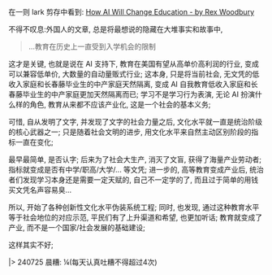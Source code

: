 在一则 lark 剪存中看到: 
[How AI Will Change Education - by Rex Woodbury](https://www.digitalnative.tech/p/how-ai-will-change-education)

不得不叹息:外国人的文章, 总是将最想说的隐藏在大堆事实和故事中,

> ...教育在历史上一直受到入学机会的限制

这才是关键,
也就是说在 AI 支持下, 教育在美国有望从高单价高利润的行业,
变成可以兼容低单价, 大数量的自动量贩式行业;
这本身, 只是将当前社会, 无文凭的低收入家庭和长春藤毕业生的中产家庭天然隔离,
变成 AI 自我教育低收入家庭和长春藤毕业生的中产家庭更加天然隔离而已;
学习不是学习行为表演,
无论 AI 扮演什么样的角色, 教育从来都不应该产业化, 这是一个社会的基本义务;

可惜, 自从发明了文字,
并发现了文字的社会力量之后,
文化水平就一直是统治阶级的核心武器之一;
只是随着社会文明的进步,
用文化水平来自然主动区别阶段的指标一直在变化;

最早最简单, 是否认字;
后来为了社会大生产, 消灭了文盲, 获得了海量产业劳动者;
指标就变成是否有中学/职高/大学/... 等文凭;
进一步的, 高等教育变成产业后, 统治者们发现学习本身还是需要一定天赋的,
自己不一定学的了, 而且过于简单的用钱买文凭名声容易臭...

所以, 开始了各种创新性文化水平伪装系统工程;
同时, 也发现, 通过这种教育水平等于社会地位的对应示范, 平民们有了上升渠道和希望, 也更加听话;
教育就变成了产业, 而不是一个国家/社会发展的基础建设;

这样其实不好;

|> 240725 晨糟:
¼(每天认真吐糟不得超过4次)
